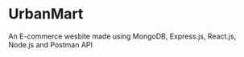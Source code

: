 # UrbanMart
An E-commerce wesbite made using MongoDB, Express.js, React.js, Node.js and Postman API
